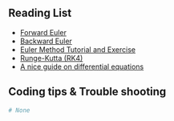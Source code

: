 ## **Reading List**

  - [Forward Euler](https://www.youtube.com/watch?v=rjeSqqHowTg&ab_channel=EngineeringMadeEasy)
  - [Backward Euler](https://www.youtube.com/watch?v=cdUpAuGTIfE&ab_channel=EngineeringMadeEasy)
  - [Euler Method Tutorial and Exercise](https://www.intmath.com/differential-equations/11-eulers-method-des.php)
  - [Runge-Kutta (RK4)](https://www.intmath.com/differential-equations/12-runge-kutta-rk4-des.php)
  - [A nice guide on differential equations](https://www.intmath.com/differential-equations/des-intro.php)

## Coding tips & Trouble shooting

```python
# None
```




